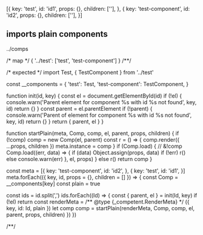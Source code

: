 [{
  key: 'test',
  id: 'id1',
  props: {},
  children: [''],
}, {
  key: 'test-component',
  id: 'id2',
  props: {},
  children: [''],
}]

## imports plain components
../comps

/* map */
{ '../test': ['test', 'test-component'] }
/**/

/* expected */
import Test, { TestComponent } from '../test'

const __components = {
  'test': Test,
  'test-component': TestComponent,
}

function init(id, key) {
  const el = document.getElementById(id)
  if (!el) {
    console.warn('Parent element for component %s with id %s not found', key, id)
    return {}
  }
  const parent = el.parentElement
  if (!parent) {
    console.warn('Parent of element for component %s with id %s not found', key, id)
    return {}
  }
  return { parent, el  }
}

function startPlain(meta, Comp, comp, el, parent, props, children) {
  if (!comp) comp = new Comp(el, parent)
  const r = () => {
    comp.render({ ...props, children })
    meta.instance = comp
  }
  if (Comp.load) { // &!comp
    Comp.load((err, data) => {
      if (data) Object.assign(props, data)
      if (!err) r()
      else console.warn(err)
    }, el, props)
  } else r()
  return comp
}

const meta = [{
  key: 'test-component',
  id: 'id2',
},
{
  key: 'test',
  id: 'id1',
}]
meta.forEach(({ key, id, props = {}, children = [] }) => {
  const Comp = __components[key]
  const plain = true

  const ids = id.split(',')
  ids.forEach((Id) => {
    const { parent, el } = init(Id, key)
    if (!el) return
    const renderMeta = /** @type {_competent.RenderMeta} */ ({ key, id: Id, plain })
    let comp
    comp = startPlain(renderMeta, Comp, comp, el, parent, props, children)
  })
})

/**/